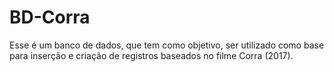 # BD-Corra
Esse é um banco de dados, que tem como objetivo, ser utilizado como base para inserção e criação de registros baseados no filme Corra (2017).
